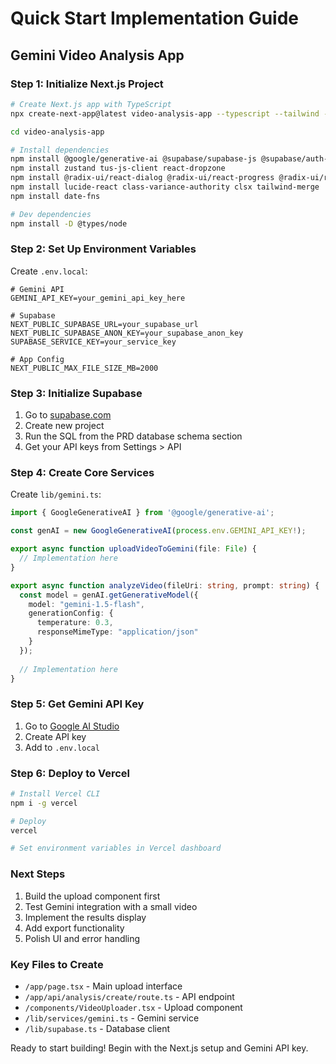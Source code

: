# Quick Start Implementation Guide
## Gemini Video Analysis App

### Step 1: Initialize Next.js Project

```bash
# Create Next.js app with TypeScript
npx create-next-app@latest video-analysis-app --typescript --tailwind --app

cd video-analysis-app

# Install dependencies
npm install @google/generative-ai @supabase/supabase-js @supabase/auth-helpers-nextjs
npm install zustand tus-js-client react-dropzone
npm install @radix-ui/react-dialog @radix-ui/react-progress @radix-ui/react-tabs
npm install lucide-react class-variance-authority clsx tailwind-merge
npm install date-fns

# Dev dependencies
npm install -D @types/node
```

### Step 2: Set Up Environment Variables

Create `.env.local`:
```env
# Gemini API
GEMINI_API_KEY=your_gemini_api_key_here

# Supabase
NEXT_PUBLIC_SUPABASE_URL=your_supabase_url
NEXT_PUBLIC_SUPABASE_ANON_KEY=your_supabase_anon_key
SUPABASE_SERVICE_KEY=your_service_key

# App Config
NEXT_PUBLIC_MAX_FILE_SIZE_MB=2000
```

### Step 3: Initialize Supabase

1. Go to [supabase.com](https://supabase.com)
2. Create new project
3. Run the SQL from the PRD database schema section
4. Get your API keys from Settings > API

### Step 4: Create Core Services

Create `lib/gemini.ts`:
```typescript
import { GoogleGenerativeAI } from '@google/generative-ai';

const genAI = new GoogleGenerativeAI(process.env.GEMINI_API_KEY!);

export async function uploadVideoToGemini(file: File) {
  // Implementation here
}

export async function analyzeVideo(fileUri: string, prompt: string) {
  const model = genAI.getGenerativeModel({ 
    model: "gemini-1.5-flash",
    generationConfig: {
      temperature: 0.3,
      responseMimeType: "application/json"
    }
  });
  
  // Implementation here
}
```

### Step 5: Get Gemini API Key

1. Go to [Google AI Studio](https://aistudio.google.com/app/apikey)
2. Create API key
3. Add to `.env.local`

### Step 6: Deploy to Vercel

```bash
# Install Vercel CLI
npm i -g vercel

# Deploy
vercel

# Set environment variables in Vercel dashboard
```

### Next Steps

1. Build the upload component first
2. Test Gemini integration with a small video
3. Implement the results display
4. Add export functionality
5. Polish UI and error handling

### Key Files to Create

- `/app/page.tsx` - Main upload interface
- `/app/api/analysis/create/route.ts` - API endpoint
- `/components/VideoUploader.tsx` - Upload component
- `/lib/services/gemini.ts` - Gemini service
- `/lib/supabase.ts` - Database client

Ready to start building! Begin with the Next.js setup and Gemini API key.